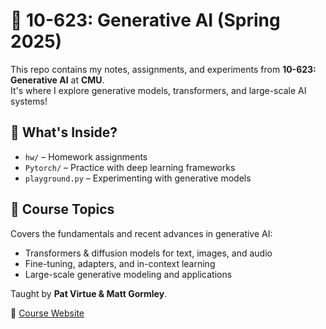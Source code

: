 # 🎨 10-623: Generative AI (Spring 2025)

This repo contains my notes, assignments, and experiments from **10-623: Generative AI** at **CMU**.  
It's where I explore generative models, transformers, and large-scale AI systems!

## 📌 What's Inside?
- `hw/` – Homework assignments  
- `Pytorch/` – Practice with deep learning frameworks  
- `playground.py` – Experimenting with generative models  

## 🧠 Course Topics
Covers the fundamentals and recent advances in generative AI:  
- Transformers & diffusion models for text, images, and audio  
- Fine-tuning, adapters, and in-context learning  
- Large-scale generative modeling and applications  

Taught by **Pat Virtue & Matt Gormley**.  

📍 [Course Website](https://piazza.com/cmu/spring2025/10432623/home)  
